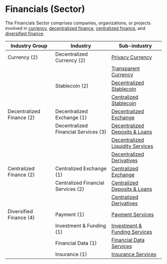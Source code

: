 # Financials (Sector)

The Financials Sector comprises companies, organizations, or projects involved in [currency](currency-industry-group.md), [decentralized finance](decentralized-finance-industry-group.md), [centralized finance](centralized-finance-industry-group.md), and [diversified finance](diversified-finance-industry-group.md).

| Industry Group            | Industry                             | Sub-industry                                                                                                              |
| ------------------------- | ------------------------------------ | ------------------------------------------------------------------------------------------------------------------------- |
| Currency (2)              | Decentralized Currency (2)           | [Privacy Currency](currency-industry-group.md#privacy-currency-sub-industry)                                              |
|                           |                                      | [Transparent Currency](currency-industry-group.md#transparent-currency-sub-industry)                                      |
|                           | Stablecoin (2)                       | [Decentralized Stablecoin](currency-industry-group.md#decentralized-stablecoin-sub-industry)                              |
|                           |                                      | [Centralized Stablecoin](currency-industry-group.md#centralized-stablecoin-sub-industry)                                  |
| Decentralized Finance (2) | Decentralized Exchange (1)           | [Decentralized Exchange](decentralized-finance-industry-group.md#decentralized-exchange-sub-industry)                     |
|                           | Decentralized Financial Services (3) | [Decentralized Deposits & Loans](decentralized-finance-industry-group.md#deposits-and-loans-sub-industry)                 |
|                           |                                      | [Decentralized Liquidity Services](decentralized-finance-industry-group.md#decentralized-liquidity-services-sub-industry) |
|                           |                                      | [Decentralized Derivatives](decentralized-finance-industry-group.md#decentralized-derivatives-sub-industry)               |
| Centralized Finance (2)   | Centralized Exchange (1)             | [Centralized Exchange](centralized-finance-industry-group.md#centralized-exchange-sub-industry)                           |
|                           | Centralized Financial Services (2)   | [Centralized Deposits & Loans](centralized-finance-industry-group.md#centralized-deposits-and-loans-sub-industry)         |
|                           |                                      | [Centralized Derivatives](centralized-finance-industry-group.md#centralized-derivatives-sub-industry)                     |
| Diversified Finance (4)   | Payment (1)                          | [Payment Services](diversified-finance-industry-group.md#payment-services-sub-industry)                                   |
|                           | Investment & Funding (1)             | [Investment & Funding Services](diversified-finance-industry-group.md#investment-and-funding-services-sub-industry)       |
|                           | Financial Data (1)                   | [Financial Data Services](diversified-finance-industry-group.md#financial-data-services-sub-industry)                     |
|                           | Insurance (1)                        | [Insurance Services](diversified-finance-industry-group.md#insurance-services-sub-industry)                               |

